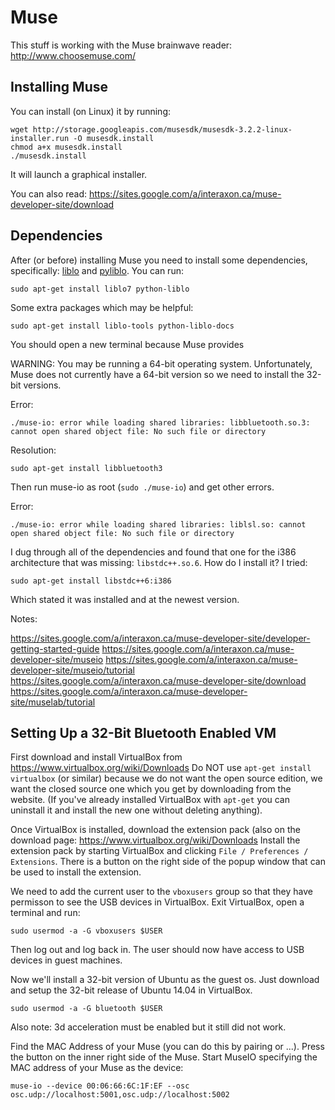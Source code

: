 # Muse 

This stuff is working with the Muse brainwave reader:
http://www.choosemuse.com/

## Installing Muse

You can install (on Linux) it by running:

	wget http://storage.googleapis.com/musesdk/musesdk-3.2.2-linux-installer.run -O musesdk.install
	chmod a+x musesdk.install
	./musesdk.install

It will launch a graphical installer.

You can also read:
https://sites.google.com/a/interaxon.ca/muse-developer-site/download

## Dependencies

After (or before) installing Muse you need to install some dependencies,
specifically: [liblo](http://liblo.sourceforge.net/) and
[pyliblo](http://das.nasophon.de/pyliblo/). You can run:

	sudo apt-get install liblo7 python-liblo

Some extra packages which may be helpful:

	sudo apt-get install liblo-tools python-liblo-docs

You should open a new terminal because Muse provides 

WARNING: You may be running a 64-bit operating system. Unfortunately,
Muse does not currently have a 64-bit version so we need to install
the 32-bit versions.


Error:

	./muse-io: error while loading shared libraries: libbluetooth.so.3: cannot open shared object file: No such file or directory

Resolution:

	sudo apt-get install libbluetooth3

Then run muse-io as root (`sudo ./muse-io`) and get other errors.

Error:

	./muse-io: error while loading shared libraries: liblsl.so: cannot open shared object file: No such file or directory

I dug through all of the dependencies and found that one for the i386
architecture that was missing: `libstdc++.so.6`. How do I install it? I
tried:

	sudo apt-get install libstdc++6:i386

Which stated it was installed and at the newest version.

Notes:

https://sites.google.com/a/interaxon.ca/muse-developer-site/developer-getting-started-guide
https://sites.google.com/a/interaxon.ca/muse-developer-site/museio
https://sites.google.com/a/interaxon.ca/muse-developer-site/museio/tutorial
https://sites.google.com/a/interaxon.ca/muse-developer-site/download
https://sites.google.com/a/interaxon.ca/muse-developer-site/muselab/tutorial

## Setting Up a 32-Bit Bluetooth Enabled VM

First download and install VirtualBox from
https://www.virtualbox.org/wiki/Downloads
Do NOT use `apt-get install virtualbox` (or similar) because we do not
want the open source edition, we want the closed source one which you 
get by downloading from the website. (If you've already installed
VirtualBox with `apt-get` you can uninstall it and install the new one
without deleting anything).

Once VirtualBox is installed, download the extension pack (also on the 
download page: https://www.virtualbox.org/wiki/Downloads
Install the extension pack by starting VirtualBox and clicking
`File / Preferences / Extensions`. There is a button on the right side
of the popup window that can be used to install the extension.

We need to add the current user to the `vboxusers` group so that they
have permisson to see the USB devices in VirtualBox. Exit VirtualBox,
open a terminal and run:

	sudo usermod -a -G vboxusers $USER

Then log out and log back in. The user should now have access to USB
devices in guest machines.

Now we'll install a 32-bit version of Ubuntu as the guest os. Just
download and setup the 32-bit release of Ubuntu 14.04 in VirtualBox.

	sudo usermod -a -G bluetooth $USER

Also note: 3d acceleration must be enabled but it still did not work.

Find the MAC Address of your Muse (you can do this by pairing or ...).
Press the button on the inner right side of the Muse.
Start MuseIO specifying the MAC address of your Muse as the device:

	muse-io --device 00:06:66:6C:1F:EF --osc osc.udp://localhost:5001,osc.udp://localhost:5002


